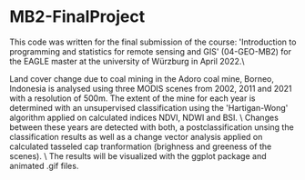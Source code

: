 # MB2-FinalProject

This code was written for the final submission of the course: 'Introduction to programming and statistics for remote sensing and GIS' (04-GEO-MB2) for the EAGLE master at the university of Würzburg in April 2022.\\

Land cover change due to coal mining in the Adoro coal mine, Borneo, Indonesia is analysed using three MODIS scenes from 2002, 2011 and 2021 with a resolution of 500m.
The extent of the mine for each year is determined with an unsupervised classification using the 'Hartigan-Wong' algorithm applied on calculated indices NDVI, NDWI and BSI. \\
Changes between these years are detected with both, a postclassification unsing the classification results as well as a change vector analysis applied on calculated tasseled cap tranformation (brighness and greeness of the scenes). \\
The results will be visualized with the ggplot package and animated .gif files. 
